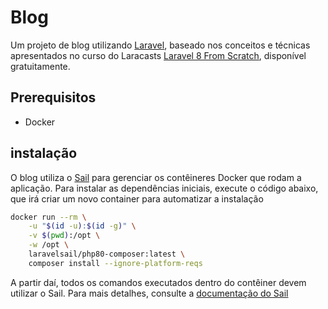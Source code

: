 # Blog

Um projeto de blog utilizando [Laravel](https://laravel.com/), baseado nos conceitos e técnicas apresentados no curso do Laracasts [Laravel 8 From Scratch](https://laracasts.com/series/laravel-8-from-scratch), disponível gratuitamente.

## Prerequisitos

- Docker

## instalação

O blog utiliza o [Sail](https://laravel.com/docs/8.x/sail) para gerenciar os contêineres Docker que rodam a aplicação. Para instalar as dependências iniciais, execute o código abaixo, que irá criar um novo container para automatizar a instalação 

```bash
docker run --rm \
    -u "$(id -u):$(id -g)" \
    -v $(pwd):/opt \
    -w /opt \
    laravelsail/php80-composer:latest \
    composer install --ignore-platform-reqs
```

A partir daí, todos os comandos executados dentro do contêiner devem utilizar o Sail. Para mais detalhes, consulte a [documentação do Sail](https://laravel.com/docs/8.x/sail)
